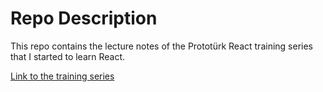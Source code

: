 # Repo Description

This repo contains the lecture notes of the Prototürk React training series that I started to learn React.

[Link to the training series](https://youtube.com/playlist?list=PLfAfrKyDRWrGXWpnJdyC4yXIW6v-PcFu-&si=uqpJlPvTNOUexjNX)
